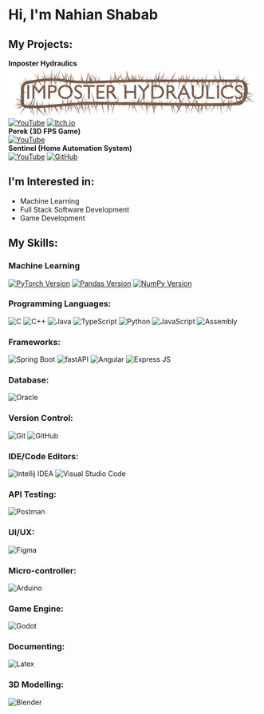 <!-- ## Languages
![C++](https://img.shields.io/badge/-C++-000000?style=flat&logo=c%2B%2B)
![Java](https://img.shields.io/badge/-Java-000000?style=flat&logo=java)
![Python](https://img.shields.io/badge/-Python-000000?style=flat&logo=python)
![JavaScript](https://img.shields.io/badge/-JavaScript-000000?style=flat&logo=javascript)
![SQL](https://img.shields.io/badge/-SQL-000000?style=flat&logo=mysql)

![GitHub stats](https://github-readme-stats.vercel.app/api?username=NahianShabab&show_icons=true&theme=tokyonight)
![Top Langs](https://github-readme-stats.vercel.app/api/top-langs/?username=NahianShabab&layout=compact&langs_count=7)   -->

# Hi, I'm Nahian Shabab
## My Projects:
**Imposter Hydraulics**<br>
![Game Logo](game_logo_small.png)<br>
  [![YouTube](https://img.shields.io/badge/YouTube-red?logo=youtube&logoColor=white)](https://www.youtube.com/watch?v=RBVTLn72Lcw&t=3s) [![Itch.io](https://img.shields.io/badge/Itch.io-orange?logo=itch-dot-io&logoColor=white)](https://shondha-games.itch.io/imposter-hydraulics)<br>
**Perek (3D FPS Game)**  
  [![YouTube](https://img.shields.io/badge/YouTube-red?logo=youtube&logoColor=white)](https://youtu.be/o402B_f8erI)<br>
 **Sentinel (Home Automation System)**  
  [![YouTube](https://img.shields.io/badge/YouTube-red?logo=youtube&logoColor=white)](https://youtu.be/zYojUbHhq8A) [![GitHub](https://img.shields.io/badge/GitHub-black?logo=github&logoColor=white)](https://github.com/NahianShabab/SENTINEL)



## I'm Interested in:
- Machine Learning
- Full Stack Software Development
- Game Development

## My Skills:

### Machine Learning
[![PyTorch Version](https://img.shields.io/badge/PyTorch-blue)](https://pytorch.org/)
[![Pandas Version](https://img.shields.io/badge/Pandas-brightgreen)](https://pandas.pydata.org/)
[![NumPy Version](https://img.shields.io/badge/NumPy-orange)](https://numpy.org/)



### Programming Languages:
![C](https://img.shields.io/badge/-C-00599C?logo=c&logoColor=white) ![C++](https://img.shields.io/badge/-C++-darkgreen?logo=c%2B%2B&logoColor=white) ![Java](https://img.shields.io/badge/-Java-ed1c16?logo=java&logoColor=white) ![TypeScript](https://img.shields.io/badge/-TypeScript-000000?logo=typescript&logoColor=white) ![Python](https://img.shields.io/badge/-Python-purple?logo=python&logoColor=white) ![JavaScript](https://img.shields.io/badge/-JavaScript-F7DF1E?logo=javascript&logoColor=black) ![Assembly](https://img.shields.io/badge/-Assembly-blue?logo=intel&logoColor=black)

### Frameworks:

![Spring Boot](https://img.shields.io/badge/-Spring%20Boot-6DB33F?logo=spring&logoColor=white) 
![fastAPI](https://img.shields.io/badge/-fast%20API-teal?logo=fastapi&logoColor=white)
![Angular](https://img.shields.io/badge/-Angular-DD0031?logo=angular&logoColor=white) ![Express JS](https://img.shields.io/badge/-Express%20JS-000000?logo=express&logoColor=white)

### Database:
![Oracle](https://img.shields.io/badge/-Oracle%20PL/SQL-white?logo=oracle&logoColor=red)

### Version Control:
![Git](https://img.shields.io/badge/-Git-F05032?logo=git&logoColor=white) ![GitHub](https://img.shields.io/badge/-GitHub-181717?logo=github&logoColor=white)

### IDE/Code Editors:
![Intellij IDEA](https://img.shields.io/badge/-Intellij%20IDEA-524f81?logo=intellij-idea&logoColor=white) ![Visual Studio Code](https://img.shields.io/badge/-VS%20Code-007ACC?logo=visual-studio-code&logoColor=white)

### API Testing:
![Postman](https://img.shields.io/badge/-Postman-orange?logo=postman&logoColor=white)

### UI/UX:
![Figma](https://img.shields.io/badge/-Figma-green?logo=figma&logoColor=black)



### Micro-controller:
![Arduino](https://img.shields.io/badge/-Arduino-00979D?logo=arduino&logoColor=white)

### Game Engine:
![Godot](https://img.shields.io/badge/-Godot-478CBF?logo=godot-engine&logoColor=white)

### Documenting:
![Latex](https://img.shields.io/badge/-LaTeX-008080?logo=latex&logoColor=white)

### 3D Modelling:
![Blender](https://img.shields.io/badge/-Blender-F5792A?logo=blender&logoColor=white)






